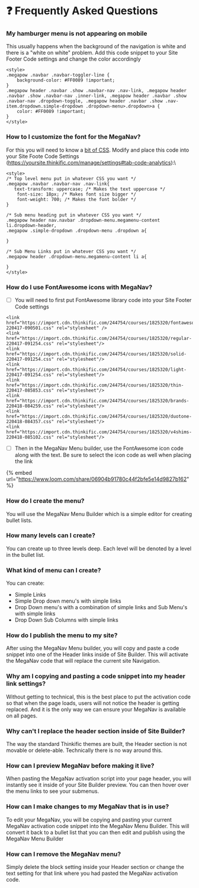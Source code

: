 # ❓ Frequently Asked Questions

### My hamburger menu is not appearing on mobile

This usually happens when the background of the navigation is white and there is a "white on white" problem. Add this code snippet to your Site Footer Code settings and change the color accordingly

```
<style>
.megapow .navbar .navbar-toggler-line {
    background-color: #FF0089 !important;
}
.megapow header .navbar .show .navbar-nav .nav-link, .megapow header .navbar .show .navbar-nav .inner-link, .megapow header .navbar .show .navbar-nav .dropdown-toggle, .megapow header .navbar .show .nav-item.dropdown.simple-dropdown .dropdown-menu>.dropdown>a {
    color: #FF0089 !important;
}
</style>
```

### How to I customize the font for the MegaNav?

For this you will need to know a [bit of CSS](https://www.geeksforgeeks.org/css-text-formatting/). Modify and place this code into your Site Foote Code Settings (https://yoursite.thinkific.com/manage/settings#tab-code-analytics):\


```
<style>
/* Top level menu put in whatever CSS you want */
.megapow .navbar .navbar-nav .nav-link{
   text-transform: uppercase; /* Makes the text uppercase */
    font-size: 18px; /* Makes font size bigger */
    font-weight: 700; /* Makes the font bolder */
}

/* Sub menu heading put in whatever CSS you want */
.megapow header nav.navbar .dropdown-menu.megamenu-content li.dropdown-header,
.megapow .simple-dropdown .dropdown-menu .dropdown a{
   
}

/* Sub Menu Links put in whatever CSS you want */
.megapow header .dropdown-menu.megamenu-content li a{
    
}
</style>
```

### How do I use FontAwesome icons with MegaNav?

* [ ] You will need to first put FontAwesome library code into your Site Footer Code settings

```
<link href="https://import.cdn.thinkific.com/244754/courses/1825320/fontawesome-220417-090501.css" rel="stylesheet" />
<link href="https://import.cdn.thinkific.com/244754/courses/1825320/regular-220417-091254.css" rel="stylesheet"/>
<link href="https://import.cdn.thinkific.com/244754/courses/1825320/solid-220417-091254.css" rel="stylesheet"/>
<link href="https://import.cdn.thinkific.com/244754/courses/1825320/light-220417-091254.css" rel="stylesheet"/>
<link href="https://import.cdn.thinkific.com/244754/courses/1825320/thin-220417-085853.css" rel="stylesheet"/>
<link href="https://import.cdn.thinkific.com/244754/courses/1825320/brands-220418-084259.css" rel="stylesheet"/>
<link href="https://import.cdn.thinkific.com/244754/courses/1825320/duotone-220418-084357.css" rel="stylesheet"/>
<link href="https://import.cdn.thinkific.com/244754/courses/1825320/v4shims-220418-085102.css" rel="stylesheet"/>
```

* [ ] Then in the MegaNav Menu builder, use the FontAwesome icon code along with the text. Be sure to select the icon code as well when placing the link

{% embed url="https://www.loom.com/share/06904b91780c44f2bfe5e14d9827b162" %}

### How do I create the menu?

You will use the MegaNav Menu Builder which is a simple editor for creating bullet lists.&#x20;

### How many levels can I create?

You can create up to three levels deep. Each level will be denoted by a level in the bullet list.

### What kind of menu can I create?

You can create:

* Simple Links
* Simple Drop down menu's with simple links
* Drop Down menu's with a combination of simple links and Sub Menu's with simple links
* Drop Down Sub Columns with simple links

### How do I publish the menu to my site?

After using the MegaNav Menu builder, you will copy and paste a code snippet into one of the Header links inside of Site Builder. This will activate the MegaNav code that will replace the current site Navigation.

### Why am I copying and pasting a code snippet into my header link settings?

Without getting to technical, this is the best place to put the activation code so that when the page loads, users will not notice the header is getting replaced. And it is the only way we can ensure your MegaNav is available on all pages.

### Why can't I replace the header section inside of Site Builder?

The way the standard Thinkific themes are built, the Header section is not movable or delete-able. Technically there is no way around this.

### How can I preview MegaNav before making it live?

When pasting the MegaNav activation script into your page header, you will instantly see it inside of your Site Builder preview. You can then hover over the menu links to see your submenus.

### How can I make changes to my MegaNav that is in use?

To edit your MegaNav, you will be copying and pasting your current MegaNav activation code snippet into the MegaNav Menu Builder. This will convert it back to a bullet list that you can then edit and publish using the MegaNav Menu Builder

### How can I remove the MegaNav menu?

Simply delete the block setting inside your Header section or change the text setting for that link where you had pasted the MegaNav activation code.
